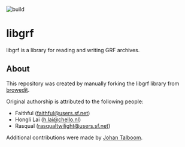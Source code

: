 ![build](https://github.com/cmbasnett/libgrf/workflows/build/badge.svg)

# libgrf
libgrf is a library for reading and writing GRF archives.


## About
This repository was created by manually forking the libgrf library from [browedit](https://github.com/Borf/browedit).

Original authorship is attributed to the following people:
* Faithful (faithful@users.sf.net)
* Hongli Lai (h.lai@chello.nl)
* Rasqual (rasqualtwilight@users.sf.net)

Additional contributions were made by [Johan Talboom](https://github.com/Borf).
